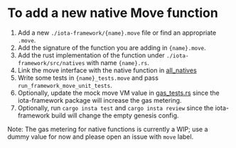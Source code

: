 # To add a new native Move function

1. Add a new `./iota-framework/{name}.move` file or find an appropriate `.move`.
2. Add the signature of the function you are adding in `{name}.move`. 
3. Add the rust implementation of the function under `./iota-framework/src/natives` with name `{name}.rs`.
4. Link the move interface with the native function in [all_natives](https://github.com/iotaledger/iota/blob/main/crates/iota-framework/src/natives/mod.rs#L23)
5. Write some tests in `{name}_tests.move` and pass `run_framework_move_unit_tests`.
6. Optionally, update the mock move VM value in [gas_tests.rs](https://github.com/iotaledger/iota/blob/276356e168047cdfce71814cb14403f4653a3656/crates/iota-core/src/unit_tests/gas_tests.rs) since the iota-framework package will increase the gas metering.
7. Optionally, run `cargo insta test` and `cargo insta review` since the iota-framework build will change the empty genesis config.

Note: The gas metering for native functions is currently a WIP; use a dummy value for now and please open an issue with `move` label.
